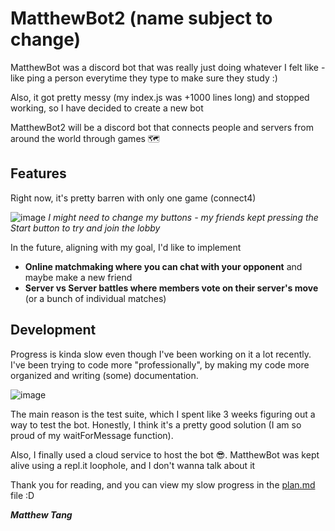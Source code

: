 # **MatthewBot2** (name subject to change)

MatthewBot was a discord bot that was really just doing whatever I felt like - like ping a person everytime they type to make sure they study :)

Also, it got pretty messy (my index.js was +1000 lines long) and stopped working, so I have decided to create a new bot

MatthewBot2 will be a discord bot that connects people and servers from around the world through games 🗺️

## Features

Right now, it's pretty barren with only one game (connect4)

![image](https://github.com/user-attachments/assets/75d99c0b-3097-492a-8033-56958807b18d)
*I might need to change my buttons - my friends kept pressing the Start button to try and join the lobby*

In the future, aligning with my goal, I'd like to implement
- **Online matchmaking where you can chat with your opponent** and maybe make a new friend
- **Server vs Server battles where members vote on their server's move** (or a bunch of individual matches)

## Development

Progress is kinda slow even though I've been working on it a lot recently. I've been trying to code more "professionally", by making my code more organized and writing (some) documentation.

![image](https://github.com/user-attachments/assets/32f27ff3-87b0-423a-81b3-1c3e6089adb1)

The main reason is the test suite, which I spent like 3 weeks figuring out a way to test the bot. Honestly, I think it's a pretty good solution (I am so proud of my waitForMessage function).

Also, I finally used a cloud service to host the bot 😎. MatthewBot was kept alive using a repl.it loophole, and I don't wanna talk about it

Thank you for reading, and you can view my slow progress in the [plan.md](./plan.md) file :D

***Matthew Tang***
